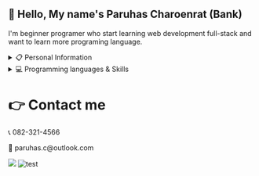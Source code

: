 ## 👋 Hello, My name's Paruhas Charoenrat (Bank)

I'm beginner programer who start learning web development full-stack and want to learn more programing language.

<details>
  <summary>📋 Personal Information</summary>
  <br>
  <p>Name: Paruhas Charoenrat<p>
  <p>Location: Pathum Thani, Thailand.<p>
  <p>Languages:</p>
  <ul>
    <li>Thai (Native)</li>
    <li>English (Intermediate)</li>
    <li>Japanese (Beginner)</li>
  </ul>
</details>

<details>
  <summary>💻 Programming languages & Skills</summary>
  <br>
  <ul>
    <li>HTML, CSS, JavaScript</li>
    <br>
    <li>Front-end Development</li>
    <ul>
      <li>ReactJS</li>
    </ul>
    <br>
    <li>Back-end Development</li>
    <ul>
      <li>NodeJS</li>
      <li>ExpressJS</li>
      <li>Database : MySQL, Sequelize</li>
    </ul>
    <br>
  </ul>
</details>

# 👉 Contact me

<p>📞 082-321-4566</p>
<p>📧 paruhas.c@outlook.com</p>

![](www.linkedin.com/in/paruhas-charoenrat-5a24181a3)
![test](https://www.blognone.com/sites/default/files/styles/large/public/topics-images/linkedin.png?itok=TgYLz8se)

<!--
**Paruhas/Paruhas** is a ✨ _special_ ✨ repository because its `README.md` (this file) appears on your GitHub profile.

Here are some ideas to get you started:

- 🔭 I’m currently working on ...
- 🌱 I’m currently learning ...
- 👯 I’m looking to collaborate on ...
- 🤔 I’m looking for help with ...
- 💬 Ask me about ...
- 📫 How to reach me: ...
- 😄 Pronouns: ...
- ⚡ Fun fact: ...
-->
